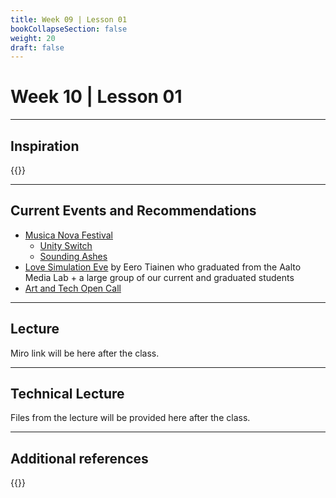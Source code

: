 ```yaml
---
title: Week 09 | Lesson 01
bookCollapseSection: false
weight: 20
draft: false
---
```


# Week 10 | Lesson 01

---

## Inspiration

{{<youtube d-yHULQ2V5c>}}

---

## Current Events and Recommendations

- [Musica Nova Festival](https://musicanova.fi/en/event/aanituhkaa-sounding-ashes-2/)
  - [Unity Switch](https://musicanova.fi/en/event/alexander-schubert-defunensemble-unity-switch-2/)
  - [Sounding Ashes](https://musicanova.fi/en/event/aanituhkaa-sounding-ashes-2/)
- [Love Simulation Eve](https://www.lovesimulationeve.com/) by Eero Tiainen who graduated from the Aalto Media Lab + a large group of our current and graduated students
- [Art and Tech Open Call](https://studios.aalto.fi/art-tech-open-call-23/)

---

## Lecture

Miro link will be here after the class.

---

## Technical Lecture

Files from the lecture will be provided here after the class.

---

## Additional references


{{<youtube fcCRmf_tHW8>}}